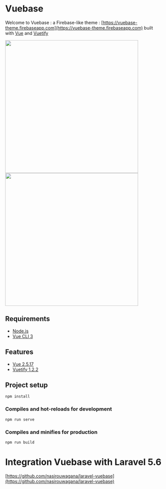# Vuebase

Welcome to Vuebase : a Firebase-like theme : [https://vuebase-theme.firebaseapp.com](https://vuebase-theme.firebaseapp.com) built with [Vue](https://vuejs.org) and [Vuetify](https://vuetifyjs.com)

<img src="https://firebasestorage.googleapis.com/v0/b/vuebase-theme.appspot.com/o/vuebase.png?alt=media&token=78b2c2dd-64e0-46e1-bf9b-63e319a30d87" width="425"/> <img src="https://firebasestorage.googleapis.com/v0/b/vuebase-theme.appspot.com/o/vuebase-dashboard.png?alt=media&token=d767450a-17a7-4a6f-a6d3-24caccb89377" width="425"/> 

## Requirements
- [Node.js](https://nodejs.org)
- [Vue CLI 3](https://cli.vuejs.org/guide/installation.html)

## Features
- [Vue 2.5.17](https://vuejs.org)
- [Vuetify 1.2.2](https://vuetifyjs.com)

## Project setup
```
npm install
```

### Compiles and hot-reloads for development
```
npm run serve
```

### Compiles and minifies for production
```
npm run build
```

# Integration Vuebase with Laravel 5.6
[https://github.com/nasirouwagana/laravel-vuebase](https://github.com/nasirouwagana/laravel-vuebase)
